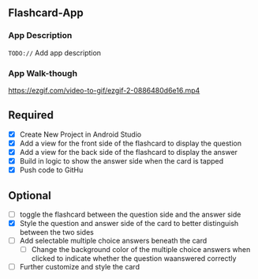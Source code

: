 ## Flashcard-App

### App Description
`TODO://` Add app description

### App Walk-though

https://ezgif.com/video-to-gif/ezgif-2-0886480d6e16.mp4

## Required
- [x] Create New Project in Android Studio
- [x] Add a view for the front side of the flashcard to display the question
- [x] Add a view for the back side of the flashcard to display the answer
- [x] Build in logic to show the answer side when the card is tapped
- [x] Push code to GitHu
## Optional
- [ ] toggle the flashcard between the question side and the answer side
- [x] Style the question and answer side of the card to better distinguish between the two sides
- [ ] Add selectable multiple choice answers beneath the card
   - [ ] Change the background color of the multiple choice answers when clicked to indicate whether the question waanswered correctly
- [ ] Further customize and style the card
